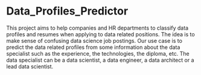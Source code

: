 # Data_Profiles_Predictor
This project aims to help companies and HR departments to classify data profiles and resumes when applying to data related positions.
The idea is to make sense of confusing data science job postings.
Our use case is to predict the data related profiles from some information about the data specialist such as the experience, the technologies, the diploma, etc. 
The data specialist can be a data scientist, a data engineer, a data architect or a lead data scientist.
